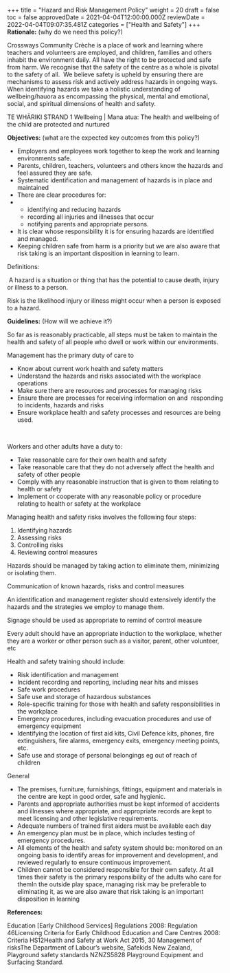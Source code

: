 +++
title = "Hazard and Risk Management Policy"
weight = 20
draft = false
toc = false
approvedDate = 2021-04-04T12:00:00.000Z
reviewDate = 2022-04-04T09:07:35.481Z
categories = ["Health and Safety"]
+++
**Rationale:** (why do we need this policy?)

Crossways Community Crèche is a place of work and learning where teachers and volunteers are employed, and children, families and others inhabit the environment daily. All have the right to be protected and safe from harm. We recognise that the safety of the centre as a whole is pivotal to the safety of all.  We believe safety is upheld by ensuring there are mechanisms to assess risk and actively address hazards in ongoing ways. When identifying hazards we take a holistic understanding of wellbeing/hauora as encompassing the physical, mental and emotional, social, and spiritual dimensions of health and safety.

TE WHĀRIKI STRAND 1 Wellbeing | Mana atua: The health and wellbeing of the child are protected and nurtured 

**Objectives:** (what are the expected key outcomes from this policy?)

* Employers and employees work together to keep the work and learning environments safe. 
* Parents, children, teachers, volunteers and others know the hazards and feel assured they are safe.
* Systematic identification and management of hazards is in place and maintained
* There are clear procedures for: 
* * identifying and reducing hazards 
  * recording all injuries and illnesses that occur
  * notifying parents and appropriate persons.
* It is clear whose responsibility it is for ensuring hazards are identified and managed.
* Keeping children safe from harm is a priority but we are also aware that risk taking is an important disposition in learning to learn.

Definitions:

 A hazard is a situation or thing that has the potential to cause death, injury or illness to a person.

Risk is the likelihood injury or illness might occur when a person is exposed to a hazard. 



**Guidelines:** (How will we achieve it?)

So far as is reasonably practicable, all steps must be taken to maintain the health and safety of all people who dwell or work within our environments.  

Management has the primary duty of care to

* Know about current work health and safety matters
* Understand the hazards and risks associated with the workplace operations
* Make sure there are resources and processes for managing risks
* Ensure there are processes for receiving information on and  responding to incidents, hazards and risks
* Ensure workplace health and safety processes and resources are being used.

 

Workers and other adults have a duty to:

* Take reasonable care for their own health and safety
* Take reasonable care that they do not adversely affect the health and safety of other people
* Comply with any reasonable instruction that is given to them relating to health or safety
* Implement or cooperate with any reasonable policy or procedure relating to health or safety at the workplace 

Managing health and safety risks involves the following four steps:

1. Identifying hazards
2. Assessing risks
3. Controlling risks
4. Reviewing control measures

Hazards should be managed by taking action to eliminate them, minimizing or isolating them. 

Communication of known hazards, risks and control measures

An identification and management register should extensively identify the hazards and the strategies we employ to manage them. 

Signage should be used as appropriate to remind of control measure 

Every adult should have an appropriate induction to the workplace, whether they are a worker or other person such as a visitor, parent, other volunteer, etc

Health and safety training should include:

* Risk identification and management
* Incident recording and reporting, including near hits and misses
* Safe work procedures 
* Safe use and storage of hazardous substances
* Role-specific training for those with health and safety responsibilities in the workplace 
* Emergency procedures, including evacuation procedures and use of emergency equipment
* Identifying the location of first aid kits, Civil Defence kits, phones, fire extinguishers, fire alarms, emergency exits, emergency meeting points, etc.
* Safe use and storage of personal belongings eg out of reach of children  

General 

* The premises, furniture, furnishings, fittings, equipment and materials in the centre are kept in good order, safe and hygienic.
* Parents and appropriate authorities must be kept informed of accidents and illnesses where appropriate, and appropriate records are kept to meet licensing and other legislative requirements.
* Adequate numbers of trained first aiders must be available each day 
* An emergency plan must be in place, which includes testing of emergency procedures.
* All elements of the health and safety system should be: monitored on an ongoing basis to identify areas for improvement and development, and reviewed regularly to ensure continuous improvement.
* Children cannot be considered responsible for their own safety. At all times their safety is the primary responsibility of the adults who care for themIn the outside play space, managing risk may be preferable to eliminating it, as we are also aware that risk taking is an important disposition in learning

**References:** 

Education \[Early Childhood Services] Regulations 2008: Regulation 46Licensing Criteria for Early Childhood Education and Care Centres 2008: Criteria HS12Health and Safety at Work Act 2015, 30 Management of risksThe Department of Labour’s website, Safekids New Zealand, Playground safety standards NZNZS5828 Playground Equipment and Surfacing Standard.